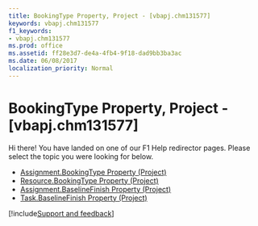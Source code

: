```yaml
---
title: BookingType Property, Project - [vbapj.chm131577]
keywords: vbapj.chm131577
f1_keywords:
- vbapj.chm131577
ms.prod: office
ms.assetid: ff28e3d7-de4a-4fb4-9f18-dad9bb3ba3ac
ms.date: 06/08/2017
localization_priority: Normal
---
```



# BookingType Property, Project - [vbapj.chm131577]

Hi there! You have landed on one of our F1 Help redirector pages. Please select the topic you were looking for below.

- [Assignment.BookingType Property (Project)](http://msdn.microsoft.com/library/9effb3b1-42eb-8adb-9c26-7103df375c88%28Office.15%29.aspx)
- [Resource.BookingType Property (Project)](http://msdn.microsoft.com/library/f90b1cca-f8a4-73a1-939f-7dea837fd8f5%28Office.15%29.aspx)
- [Assignment.BaselineFinish Property (Project)](http://msdn.microsoft.com/library/9e062dc8-fed3-446f-776c-2d10179a6c3b%28Office.15%29.aspx)
- [Task.BaselineFinish Property (Project)](http://msdn.microsoft.com/library/3897fc3f-1fff-1350-dcd9-c4465f0cbc3c%28Office.15%29.aspx)

[!include[Support and feedback](~/includes/feedback-boilerplate.md)]